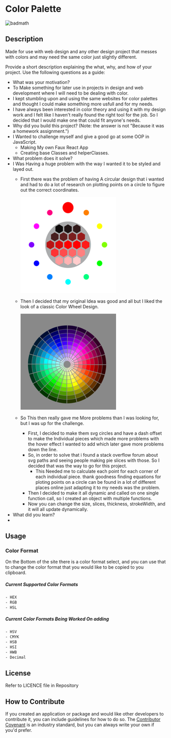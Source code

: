 # Color Palette

![badmath](https://img.shields.io/badge/Web%20Design-Color%20Generator-orange)

## Description

Made for use with web design and any other design project that messes with colors and may need the same color just slightly different.

Provide a short description explaining the what, why, and how of your project. Use the following questions as a guide:

- What was your motivation?
- To Make something for later use in projects in design and web development where I will need to be dealing with color.
- I kept stumbling upon and using the same websites for color palettes and thought I could make something more usfull and for my needs.
- I have always been interested in color theory and using it with my design work and I felt like I haven't really found the right tool for the job. So I decided that I would make one that could fit anyone's needs.
- Why did you build this project? (Note: the answer is not "Because it was a homework assignment.")
- I Wanted to challenge myself and give a good go at some OOP in JavaScript.
  - Making My own Faux React App
  - Creating base Classes and helperClasses.
- What problem does it solve?
- I Was Having a huge problem with the way I wanted it to be styled and layed out.
  - First there was the problem of having A circular design that i wanted and had to do a lot of research on plotting points on a circle to figure out the correct coordinates.
  
    <img alt="Original Look" height="300" src="public/images/original-look.png" width="300"/>
  - Then I decided that my original Idea was good and all but I liked the look of a classic Color Wheel Design.
  
    <img alt="Updated Look" height="300" src="public/images/updated-look.png" width="300"/>
  - So This then really gave me More problems than I was looking for, but I was up for the challenge.
    - First, I decided to make them svg circles and have a dash offset to make the Individual pieces which made more problems with the hover effect I wanted to add which later gave more problems down the line.
    - So, in order to solve that i found a stack overflow forum about svg paths and seeing people making pie slices with those. So I decided that was the way to go for this project.
      - This Needed me to calculate each point for each corner of each individual piece. thank goodness finding equations for ploting points on a circle can be found in a lot of different places online just adapting it to my needs was the problem.
    - Then I decided to make it all dynamic and called on one single function call, so I created an object with multiple functions.
    - Now you can change the size, slices, thickness, strokeWidth, and it will all update dynamically.
- What did you learn?
- 

## Usage

### Color Format

On the Bottom of the site there is a color format select, and you can use that to change the color format that you would like to be copied to you clipboard.

  ##### Current Supported Color Formats
  
    - HEX
    - RGB
    - HSL

  ##### Current Color Formats Being Worked On adding
  
    - HSV
    - CMYK
    - HSB
    - HSI
    - HWB
    - Decimal

## License

Refer to LICENCE file in Repository

## How to Contribute

If you created an application or package and would like other developers to contribute it, you can include guidelines for how to do so. The [Contributor Covenant](https://www.contributor-covenant.org/) is an industry standard, but you can always write your own if you'd prefer.
